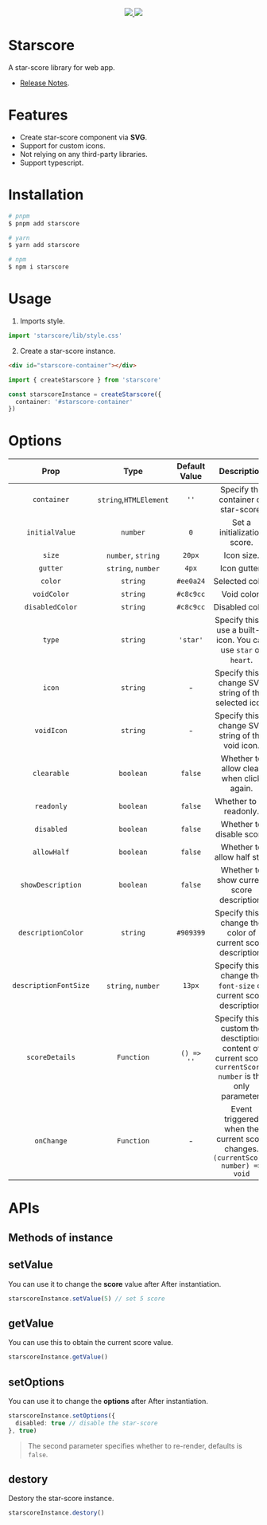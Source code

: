 <p align="center">
  <a href="https://www.npmjs.org/package/starscore">
    <img src="https://img.shields.io/npm/v/starscore.svg">
  </a>
  <a href="https://npmcharts.com/compare/starscore?minimal=true">
    <img src="https://img.shields.io/npm/dm/starscore.svg">
  </a>
  <br>
</p>

# Starscore

A star-score library for web app.

- [Release Notes](./CHANGELOG.md).

# Features

- Create star-score component via **SVG**.
- Support for custom icons.
- Not relying on any third-party libraries.
- Support typescript.

# Installation

```bash
# pnpm
$ pnpm add starscore

# yarn
$ yarn add starscore

# npm
$ npm i starscore
```

# Usage

1. Imports style.

```ts
import 'starscore/lib/style.css'
```

2. Create a star-score instance.

```html
<div id="starscore-container"></div>
```

```ts
import { createStarscore } from 'starscore'

const starscoreInstance = createStarscore({
  container: '#starscore-container'
})
```

# Options

| Prop | Type | Default Value | Description |
| :---: | :---: | :---: | :---: |
| `container` | `string`,`HTMLElement` | `''` | Specify the container of star-score. |
| `initialValue` | `number` | `0` | Set a initialization score. |
| `size` | `number`, `string` | `20px` | Icon size. |
| `gutter` | `string`, `number` | `4px` | Icon gutter. |
| `color` | `string` | `#ee0a24` | Selected color. |
| `voidColor` | `string` | `#c8c9cc` | Void color. |
| `disabledColor` | `string` | `#c8c9cc` | Disabled color. |
| `type` | `string` | `'star'` | Specify this to use a built-in icon. You can use `star` or `heart`. |
| `icon` | `string` | - | Specify this to change SVG string of the selected icon. |
| `voidIcon` | `string` | - | Specify this to change SVG string of the void icon. |
| `clearable` | `boolean` | `false` | Whether to allow clear when click again. |
| `readonly` | `boolean` | `false` | Whether to be readonly. |
| `disabled` | `boolean` | `false` | Whether to disable score. |
| `allowHalf` | `boolean` | `false` | Whether to allow half star. |
| `showDescription` | `boolean` | `false` | Whether to show current score description. |
| `descriptionColor` | `string` | `#909399` | Specify this to change the color of current score description. |
| `descriptionFontSize` | `string`, `number` | `13px` | Specify this to change the `font-size` of current score description. |
| `scoreDetails` | `Function` | `() => ''` | Specify this to custom the desctiption content of current score. `currentScore: number` is the only parameter. |
| `onChange` | `Function` | - | Event triggered when the current score changes. `(currentScore: number) => void` |

# APIs

## Methods of instance

## setValue

You can use it to change the **score** value after After instantiation.

```ts
starscoreInstance.setValue(5) // set 5 score
```

## getValue

You can use this to obtain the current score value.

```ts
starscoreInstance.getValue()
```

## setOptions

You can use it to change the **options** after After instantiation.

```ts
starscoreInstance.setOptions({
  disabled: true // disable the star-score
}, true)
```

> The second parameter specifies whether to re-render, defaults is `false`.

## destory

Destory the star-score instance.

```ts
starscoreInstance.destory()
```